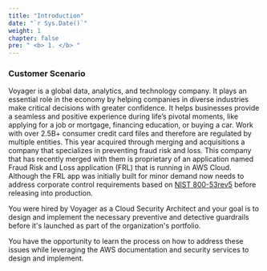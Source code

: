 ```yaml
---
title: "Introduction"
date: "`r Sys.Date()`"
weight: 1
chapter: false
pre: " <b> 1. </b> "
---
```


### Customer Scenario

Voyager is a global data, analytics, and technology company. It plays an essential role in the economy by helping companies in diverse industries make critical decisions with greater confidence. It helps businesses provide a seamless and positive experience during life’s pivotal moments, like applying for a job or mortgage, financing education, or buying a car. Work with over 2.5B+ consumer credit card files and therefore are regulated by multiple entities. This year acquired through merging and acquisitions a company that specializes in preventing fraud risk and loss. This company that has recently merged with them is proprietary of an application named Fraud Risk and Loss application (FRL) that is running in AWS Cloud. Although the FRL app was initially built for minor demand now needs to address corporate control requirements based on [NIST 800-53rev5](https://nvlpubs.nist.gov/nistpubs/SpecialPublications/NIST.SP.800-53r5.pdf) before releasing into production.

You were hired by Voyager as a Cloud Security Architect and your goal is to design and implement the necessary preventive and detective guardrails before it's launched as part of the organization's portfolio.

You have the opportunity to learn the process on how to address these issues while leveraging the AWS documentation and security services to design and implement.
